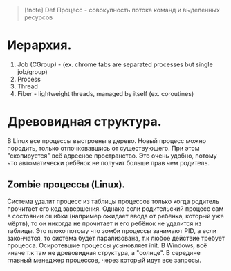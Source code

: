 > [!note] Def
> Процесс - совокупность потока команд и выделенных ресурсов
# Иерархия.
1. Job (CGroup) - (ex. chrome tabs are separated processes but single job/group)
2. Process
3. Thread
4. Fiber - lightweight threads, managed by itself (ex. coroutines)

# Древовидная структура.
В Linux все процессы выстроены в дерево. Новый процесс можно породить, только отпочковавшись от существующего. При этом "скопируется" всё адресное пространство. 
Это очень удобно, потому что автоматически ребёнок не получит больше прав чем родитель.
## Zombie процессы (Linux).
Система удалит процесс из таблицы процессов только когда родитель прочитает его код завершения. Однако если родительский процесс сам в состоянии ошибки (например ожидает ввода от ребёнка, который уже мёртв), то он никогда не прочитает и его ребёнок не удалится из таблицы. 
Это плохо потому что зомби процессы занимают PID, а если закончатся, то система будет парализована, т.к любое действие требует процесса. 
Осиротевшие процессы усыновляет init.
В Windows, всё иначе т.к там не древовидная структура, а "солнце". В середине главный менеджер процессов, через который идут все запросы.